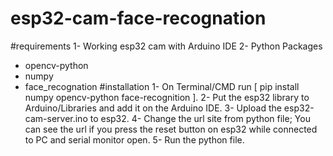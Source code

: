# esp32-cam-face-recognation

#requirements
1- Working esp32 cam with Arduino IDE
2- Python Packages
  - opencv-python
  - numpy
  - face_recognation
#installation
1- On Terminal/CMD run [ pip install numpy opencv-python face-recognition ].
2- Put the esp32 library to Arduino/Libraries and add it on the Arduino IDE.
3- Upload the esp32-cam-server.ino to esp32.
4- Change the url site from python file;
  You can see the url if you press the reset button on esp32 while connected to PC and serial monitor open.
5- Run the python file.
